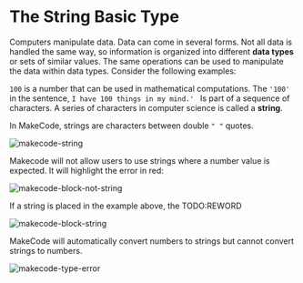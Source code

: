 # The String Basic Type

Computers manipulate data. Data can come in several forms. Not all data is handled the same way, so information is organized into different **data types** or sets of similar values. The same operations can be used to manipulate the data within data types. Consider the following examples:

`100` is a number that can be used in mathematical computations. The `'100'` in the sentence, `I have 100 things in my mind.' ` Is part of a sequence of characters. A series of characters in computer science is called a **string**. 

In MakeCode, strings are characters between double `" "` quotes.

![makecode-string](assets/makecode-string.png)

Makecode will not allow users to use strings where a number value is expected. It will highlight the error in red:

![makecode-block-not-string](assets/makecode-block-not-string.png)

If a string is placed in the example above, the TODO:REWORD

![makecode-block-string](assets/makecode-block-string.png)

MakeCode will automatically convert numbers to strings but cannot convert strings to numbers.

![makecode-type-error](assets/makecode-type-error.png)